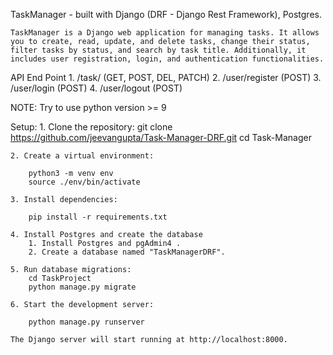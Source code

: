 TaskManager  -  built with Django (DRF - Django Rest Framework), Postgres.

    TaskManager is a Django web application for managing tasks. It allows you to create, read, update, and delete tasks, change their status, filter tasks by status, and search by task title. Additionally, it includes user registration, login, and authentication functionalities.

API End Point
    1. /task/ (GET, POST, DEL, PATCH)
    2. /user/register (POST)
    3. /user/login (POST)
    4. /user/logout (POST)

NOTE: Try to use python version >= 9

Setup:
    1. Clone the repository:
        git clone https://github.com/jeevangupta/Task-Manager-DRF.git
        cd Task-Manager

    2. Create a virtual environment:

        python3 -m venv env
        source ./env/bin/activate

    3. Install dependencies:

        pip install -r requirements.txt

    4. Install Postgres and create the database
        1. Install Postgres and pgAdmin4 .
        2. Create a database named "TaskManagerDRF".

    5. Run database migrations:
        cd TaskProject
        python manage.py migrate

    6. Start the development server:

        python manage.py runserver

    The Django server will start running at http://localhost:8000.








